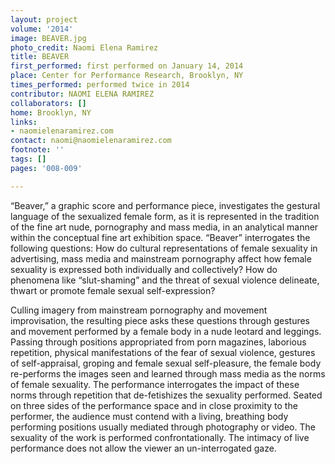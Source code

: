 ```yaml
---
layout: project
volume: '2014'
image: BEAVER.jpg
photo_credit: Naomi Elena Ramirez
title: BEAVER
first_performed: first performed on January 14, 2014
place: Center for Performance Research, Brooklyn, NY
times_performed: performed twice in 2014
contributor: NAOMI ELENA RAMIREZ
collaborators: []
home: Brooklyn, NY
links:
- naomielenaramirez.com
contact: naomi@naomielenaramirez.com
footnote: ''
tags: []
pages: '008-009'

---
```


“Beaver,” a graphic score and performance piece, investigates the gestural language of the sexualized female form, as it is represented in the tradition of the fine art nude, pornography and mass media, in an analytical manner within the conceptual fine art exhibition space. “Beaver” interrogates the following questions: How do cultural representations of female sexuality in advertising, mass media and mainstream pornography affect how female sexuality is expressed both individually and collectively? How do phenomena like “slut-shaming” and the threat of sexual violence delineate, thwart or promote female sexual self-expression?

Culling imagery from mainstream pornography and movement improvisation, the resulting piece asks these questions through gestures and movement performed by a female body in a nude leotard and leggings. Passing through positions appropriated from porn magazines, laborious repetition, physical manifestations of the fear of sexual violence, gestures of self-appraisal, groping and female sexual self-pleasure, the female body re-performs the images seen and learned through mass media as the norms of female sexuality. The performance interrogates the impact of these norms through repetition that de-fetishizes the sexuality performed. Seated on three sides of the performance space and in close proximity to the performer, the audience must contend with a living, breathing body performing positions usually mediated through photography or video. The sexuality of the work is performed confrontationally. The intimacy of live performance does not allow the viewer an un-interrogated gaze.
